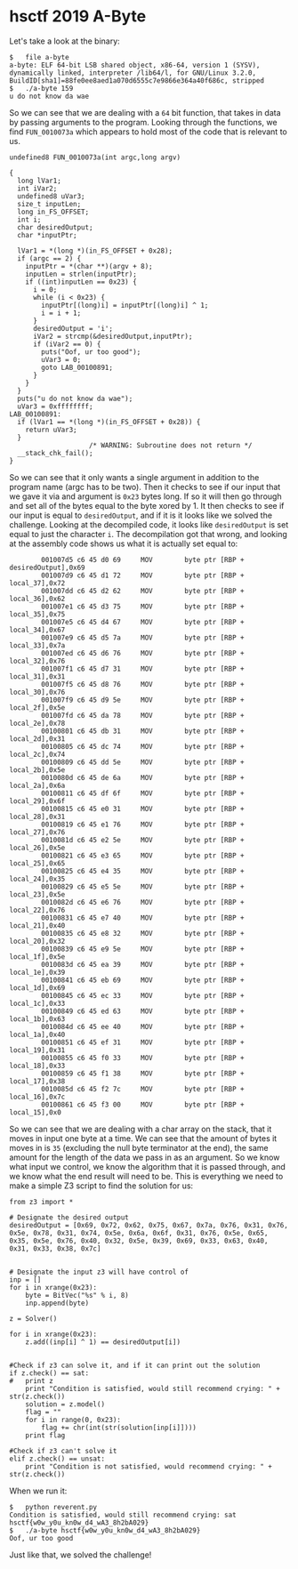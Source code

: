 # hsctf 2019 A-Byte

Let's take a look at the binary:

```
$	file a-byte 
a-byte: ELF 64-bit LSB shared object, x86-64, version 1 (SYSV), dynamically linked, interpreter /lib64/l, for GNU/Linux 3.2.0, BuildID[sha1]=88fe0ee8aed1a070d6555c7e9866e364a40f686c, stripped
$	./a-byte 159
u do not know da wae
```

So we can see that we are dealing with a `64` bit function, that takes in data by passing arguments to the program. Looking through the functions, we find `FUN_0010073a` which appears to hold most of the code that is relevant to us.

```
undefined8 FUN_0010073a(int argc,long argv)

{
  long lVar1;
  int iVar2;
  undefined8 uVar3;
  size_t inputLen;
  long in_FS_OFFSET;
  int i;
  char desiredOutput;
  char *inputPtr;
  
  lVar1 = *(long *)(in_FS_OFFSET + 0x28);
  if (argc == 2) {
    inputPtr = *(char **)(argv + 8);
    inputLen = strlen(inputPtr);
    if ((int)inputLen == 0x23) {
      i = 0;
      while (i < 0x23) {
        inputPtr[(long)i] = inputPtr[(long)i] ^ 1;
        i = i + 1;
      }
      desiredOutput = 'i';
      iVar2 = strcmp(&desiredOutput,inputPtr);
      if (iVar2 == 0) {
        puts("Oof, ur too good");
        uVar3 = 0;
        goto LAB_00100891;
      }
    }
  }
  puts("u do not know da wae");
  uVar3 = 0xffffffff;
LAB_00100891:
  if (lVar1 == *(long *)(in_FS_OFFSET + 0x28)) {
    return uVar3;
  }
                    /* WARNING: Subroutine does not return */
  __stack_chk_fail();
}
```

So we can see that it only wants a single argument in addition to the program name (argc has to be two). Then it checks to see if our input that we gave it via and argument is `0x23` bytes long. If so it will then go through and set all of the bytes equal to the byte xored by 1. It then checks to see if our input is equal to `desiredOutput`, and if it is it looks like we solved the challenge. Looking at the decompiled code, it looks like `desiredOutput` is set equal to just the character `i`. The decompilation got that wrong, and looking at the assembly code shows us what it is actually set equal to:

```
        001007d5 c6 45 d0 69     MOV        byte ptr [RBP + desiredOutput],0x69
        001007d9 c6 45 d1 72     MOV        byte ptr [RBP + local_37],0x72
        001007dd c6 45 d2 62     MOV        byte ptr [RBP + local_36],0x62
        001007e1 c6 45 d3 75     MOV        byte ptr [RBP + local_35],0x75
        001007e5 c6 45 d4 67     MOV        byte ptr [RBP + local_34],0x67
        001007e9 c6 45 d5 7a     MOV        byte ptr [RBP + local_33],0x7a
        001007ed c6 45 d6 76     MOV        byte ptr [RBP + local_32],0x76
        001007f1 c6 45 d7 31     MOV        byte ptr [RBP + local_31],0x31
        001007f5 c6 45 d8 76     MOV        byte ptr [RBP + local_30],0x76
        001007f9 c6 45 d9 5e     MOV        byte ptr [RBP + local_2f],0x5e
        001007fd c6 45 da 78     MOV        byte ptr [RBP + local_2e],0x78
        00100801 c6 45 db 31     MOV        byte ptr [RBP + local_2d],0x31
        00100805 c6 45 dc 74     MOV        byte ptr [RBP + local_2c],0x74
        00100809 c6 45 dd 5e     MOV        byte ptr [RBP + local_2b],0x5e
        0010080d c6 45 de 6a     MOV        byte ptr [RBP + local_2a],0x6a
        00100811 c6 45 df 6f     MOV        byte ptr [RBP + local_29],0x6f
        00100815 c6 45 e0 31     MOV        byte ptr [RBP + local_28],0x31
        00100819 c6 45 e1 76     MOV        byte ptr [RBP + local_27],0x76
        0010081d c6 45 e2 5e     MOV        byte ptr [RBP + local_26],0x5e
        00100821 c6 45 e3 65     MOV        byte ptr [RBP + local_25],0x65
        00100825 c6 45 e4 35     MOV        byte ptr [RBP + local_24],0x35
        00100829 c6 45 e5 5e     MOV        byte ptr [RBP + local_23],0x5e
        0010082d c6 45 e6 76     MOV        byte ptr [RBP + local_22],0x76
        00100831 c6 45 e7 40     MOV        byte ptr [RBP + local_21],0x40
        00100835 c6 45 e8 32     MOV        byte ptr [RBP + local_20],0x32
        00100839 c6 45 e9 5e     MOV        byte ptr [RBP + local_1f],0x5e
        0010083d c6 45 ea 39     MOV        byte ptr [RBP + local_1e],0x39
        00100841 c6 45 eb 69     MOV        byte ptr [RBP + local_1d],0x69
        00100845 c6 45 ec 33     MOV        byte ptr [RBP + local_1c],0x33
        00100849 c6 45 ed 63     MOV        byte ptr [RBP + local_1b],0x63
        0010084d c6 45 ee 40     MOV        byte ptr [RBP + local_1a],0x40
        00100851 c6 45 ef 31     MOV        byte ptr [RBP + local_19],0x31
        00100855 c6 45 f0 33     MOV        byte ptr [RBP + local_18],0x33
        00100859 c6 45 f1 38     MOV        byte ptr [RBP + local_17],0x38
        0010085d c6 45 f2 7c     MOV        byte ptr [RBP + local_16],0x7c
        00100861 c6 45 f3 00     MOV        byte ptr [RBP + local_15],0x0
```

So we can see that we are dealing with a char array on the stack, that it moves in input one byte at a time. We can see that the amount of bytes it moves in is `35` (excluding the null byte terminator at the end), the same amount for the length of the data we pass in as an argument. So we know what input we control, we know the algorithm that it is passed through, and we know what the end result will need to be. This is everything we need to make a simple Z3 script to find the solution for us:

```
from z3 import *

# Designate the desired output
desiredOutput = [0x69, 0x72, 0x62, 0x75, 0x67, 0x7a, 0x76, 0x31, 0x76, 0x5e, 0x78, 0x31, 0x74, 0x5e, 0x6a, 0x6f, 0x31, 0x76, 0x5e, 0x65, 0x35, 0x5e, 0x76, 0x40, 0x32, 0x5e, 0x39, 0x69, 0x33, 0x63, 0x40, 0x31, 0x33, 0x38, 0x7c]


# Designate the input z3 will have control of
inp = []
for i in xrange(0x23):
	byte = BitVec("%s" % i, 8)
	inp.append(byte)

z = Solver()

for i in xrange(0x23):
	z.add((inp[i] ^ 1) == desiredOutput[i])


#Check if z3 can solve it, and if it can print out the solution
if z.check() == sat:
#	print z
	print "Condition is satisfied, would still recommend crying: " + str(z.check())
	solution = z.model()
	flag = ""
	for i in range(0, 0x23):
		flag += chr(int(str(solution[inp[i]])))
	print flag

#Check if z3 can't solve it
elif z.check() == unsat:
	print "Condition is not satisfied, would recommend crying: " + str(z.check())
```

When we run it:

```
$	python reverent.py 
Condition is satisfied, would still recommend crying: sat
hsctf{w0w_y0u_kn0w_d4_wA3_8h2bA029}
$	./a-byte hsctf{w0w_y0u_kn0w_d4_wA3_8h2bA029}
Oof, ur too good
```

Just like that, we solved the challenge!
